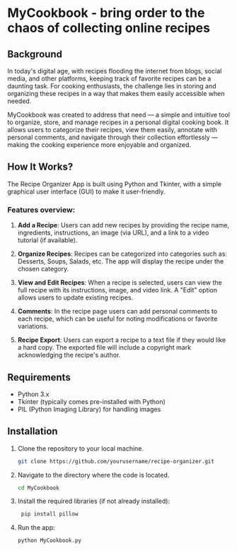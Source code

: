 # MyCookbook - bring order to the chaos of collecting online recipes


## Background

In today's digital age, with recipes flooding the internet from blogs, social media, and other platforms, keeping track of favorite recipes can be a daunting task. For cooking enthusiasts, the challenge lies in storing and organizing these recipes in a way that makes them easily accessible when needed.

MyCookbook was created to address that need — a simple and intuitive tool to organize, store, and manage recipes in a personal digital cooking book. It allows users to categorize their recipes, view them easily, annotate with personal comments, and navigate through their collection effortlessly — making the cooking experience more enjoyable and organized.

## How It Works?
The Recipe Organizer App is built using Python and Tkinter, with a simple graphical user interface (GUI) to make it user-friendly. 

### Features overview:
1. **Add a Recipe**: Users can add new recipes by providing the recipe name, ingredients, instructions, an image (via URL), and a link to a video tutorial (if available).
  
2. **Organize Recipes**: Recipes can be categorized into categories such as: Desserts, Soups, Salads, etc. The app will display the recipe under the chosen category.

3. **View and Edit Recipes**: When a recipe is selected, users can view the full recipe with its instructions, image, and video link. A "Edit" option allows users to update existing recipes.

4. **Comments**: In the recipe page users can add personal comments to each recipe, which can be useful for noting modifications or favorite variations.

5. **Recipe Export**: Users can export a recipe to a text file if they would like a hard copy. The exported file will include a copyright mark acknowledging the recipe's author.



## Requirements
- Python 3.x
- Tkinter (typically comes pre-installed with Python)
- PIL (Python Imaging Library) for handling images

  
## Installation
1. Clone the repository to your local machine.
   ```bash
   git clone https://github.com/yourusername/recipe-organizer.git

2. Navigate to the directory where the code is located.
   ```bash
   cd MyCookbook

3. Install the required libraries (if not already installed):
   ```bash
    pip install pillow

4. Run the app:
   ```bash
   python MyCookbook.py
